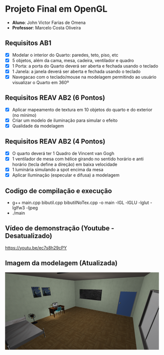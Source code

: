 # Projeto Final em OpenGL
- **Aluno**: John Victor Farias de Omena
- **Professor**: Marcelo Costa Oliveira

## Requisitos AB1
- [x] Modelar o interior do Quarto: paredes, teto, piso, etc
- [x] 5 objetos, além da cama, mesa, cadeira, ventilador e quadro
- [x] 1 Porta: a porta do Quarto deverá ser aberta e fechada usando o teclado
- [x] 1 Janela: a janela deverá ser aberta e fechada usando o teclado
- [x] Navegacao com o teclado/mouse na modelagem permitindo ao usuário visualizar o Quarto em 360º

## Requisitos REAV AB2 (6 Pontos)

- [x] Aplicar mapeamento de textura em 10 objetos do quarto e do exterior (no mínimo)
- [x] Criar um modelo de  iluminação para simular o efeito
- [x] Qualidade da modelagem

## Requisitos REAV AB2 (4 Pontos)

- [x] O quarto deverá ter 1 Quadro de Vincent van Gogh
- [x] 1 ventilador de mesa com hélice girando no sentido horário e anti horário (tecla define a direção) em baixa velocidade
- [x] 1 luminária simulando a spot encima da mesa
- [x] Aplicar Iluminação (especular e difusa) a modelagem

## Codigo de compilação e execução

- g++ main.cpp bibutil.cpp bibutilNoTex.cpp -o main -lGL -lGLU -lglut -lglfw3 -ljpeg
- ./main

## Vídeo de demonstração (Youtube - Desatualizado)

https://youtu.be/ec7s8h29cPY

## Imagem da modelagem (Atualizada)

![screenshot](bedroom2.png)
